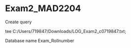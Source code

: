 # Exam2_MAD2204
Create query


tee C:/Users/719847/Downloads/LOG_Exam2_c0719847.txt;

Database name Exam_Rollnumber


